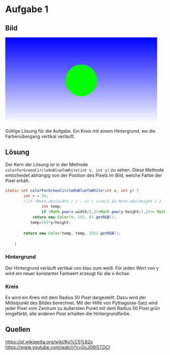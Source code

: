 # Aufgabe 1

## Bild

![](a01.png)

Gültige Lösung für die Aufgabe. Ein Kreis mit einem Hintergrund, wo die Farbenübergang vertikal verläuft.

## Lösung

Der Kern der Lösung ist in der Methode `colorForGreenCircleOnBlueToWhite(int x, int y)` zu sehen. Diese Methode entscheidet
abhängig von der Position des Pixels im Bild, welche Farbe der Pixel erhält.

```java
static int colorForGreenCircleOnBlueToWhite(int x, int y) {		
		int r = 50;
		//if (Math.abs(width / 2 - x) < size/2 && Math.abs(height / 2 - y) < size/2 )
                int temp;
                if (Math.pow(x-width/2,2)+Math.pow(y-height/2,2)<= Math.pow(r,2))
			return new Color(0, 255, 0).getRGB();
	       temp=255*y/height;
        
		return new Color(temp, temp, 255).getRGB();
                        
	}
```

### Hintergrund

Der Hintergrund verläuft vertikal von blau zum weiß. Für jeden Wert von y wird ein neuer konstanter Farbwert erzeugt für die x-Achse.



### Kreis

Es wird ein Kreis mit dem Radius 50 Pixel dargestellt. Dazu wird der Mittelpunkt des Bildes
berechnet. Mit der Hilfe von Pythagoras-Satz wird jeder Pixel vom Zentrum zu äußersten Punkt mit dem Radius 50 Pixel
*grün* eingefärbt, alle anderen Pixel erhalten die Hintergrundfarbe.



## Quellen

https://pl.wikipedia.org/wiki/Ko%C5%82o
https://www.youtube.com/watch?v=GcJ06tSTDCI
